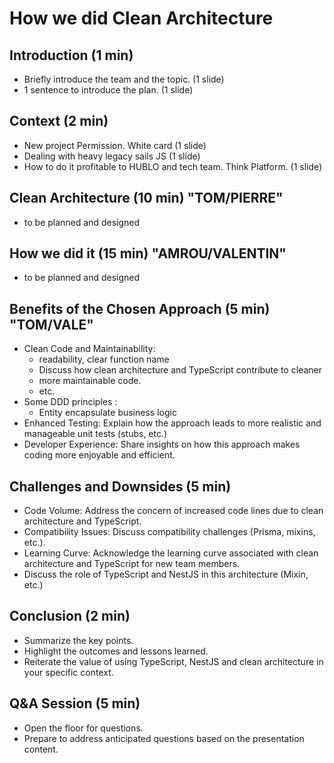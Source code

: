 # How we did Clean Architecture

## Introduction (1 min)

- Briefly introduce the team and the topic. (1 slide)
- 1 sentence to introduce the plan. (1 slide)

## Context (2 min)

- New project Permission. White card (1 slide)
- Dealing with heavy legacy sails JS (1 slide)
- How to do it profitable to HUBLO and tech team. Think Platform. (1 slide)

## Clean Architecture (10 min) "TOM/PIERRE"
 
- to be planned and designed

## How we did it (15 min) "AMROU/VALENTIN"

- to be planned and designed

## Benefits of the Chosen Approach (5 min) "TOM/VALE"

- Clean Code and Maintainability: 
  - readability, clear function name
  - Discuss how clean architecture and TypeScript contribute to cleaner
  - more maintainable code.
  - etc.
- Some DDD principles : 
  - Entity encapsulate business logic
- Enhanced Testing: Explain how the approach leads to more realistic and manageable unit tests (stubs, etc.)
- Developer Experience: Share insights on how this approach makes coding more enjoyable and efficient.

## Challenges and Downsides (5 min)

- Code Volume: Address the concern of increased code lines due to clean architecture and TypeScript.
- Compatibility Issues: Discuss compatibility challenges (Prisma, mixins, etc.).
- Learning Curve: Acknowledge the learning curve associated with clean architecture and TypeScript for new team members.
- Discuss the role of TypeScript and NestJS in this architecture (Mixin, etc.)

## Conclusion (2 min)

- Summarize the key points.
- Highlight the outcomes and lessons learned.
- Reiterate the value of using TypeScript, NestJS and clean architecture in your specific context.

## Q&A Session (5 min)

- Open the floor for questions.
- Prepare to address anticipated questions based on the presentation content.
